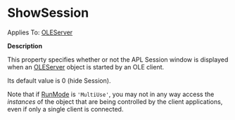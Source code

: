 




<h1 class="heading"><span class="name">ShowSession</span></h1>

Applies To: [OLEServer](./oleserver.md)


**Description**


This property specifies whether or not the APL Session window is displayed when an [OLEServer](./oleserver.md) object is started by an OLE client.


Its default value is 0 (hide Session).


Note that if [RunMode](runmode.md) is `'MultiUse'`, you may not in any way access the *instances* of the object that are being controlled by the client applications, even if only a single client is connected.



